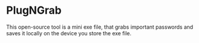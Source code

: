 # PlugNGrab
This open-source tool is a mini exe file, that grabs important passwords and saves it locally on the device you store the exe file.
